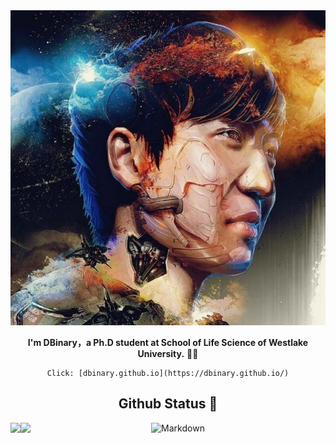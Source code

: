 <div align="center">
<img src="images/innovation.jpg"/>
</div>

<div align="center">

**I'm DBinary，a Ph.D student at School of Life Science of Westlake University.** 👋🏻
	
	Click: [dbinary.github.io](https://dbinary.github.io/)
	
<div> 

## Github Status 🥰

<div> 
	<a href="https://github.com/DBinary">
		<img align="left" src="https://github-readme-stats.vercel.app/api?username=DBinary&show_icons=true&icon_color=805AD5&text_color=718096&bg_color=ffffff&hide_border=true&count_private=true" />
	</a>
	<a href="https://github.com/DBinary">
		<img align="left" src="https://github-readme-stats.vercel.app/api/top-langs/?username=DBinary&show_icons=true&icon_color=805AD5&text_color=718096&bg_color=ffffff&hide_border=true&count_private=true">
	</a>
</div>



 ![Markdown](https://img.shields.io/badge/markdown%20💘-%23000000.svg?style=for-the-badge&logo=markdown&logoColor=white)
